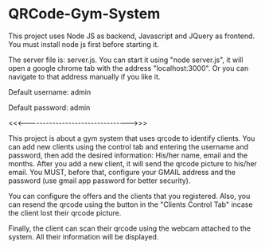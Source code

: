 # QRCode-Gym-System

This project uses Node JS as backend, Javascript and JQuery as frontend. You must install node js first before starting it.

The server file is: server.js. You can start it using "node server.js", it will open a google chrome tab with the address "localhost:3000".
Or you can navigate to that address manually if you like it.

Default username: admin

Default password: admin

<<<-------------------------------->>>

This project is about a gym system that uses qrcode to identify clients. You can add new clients using the control tab and entering the username and password,
then add the desired information: His/her name, email and the months. After you add a new client, it will send the qrcode picture to his/her email.
You MUST, before that, configure your GMAIL address and the password (use gmail app password for better security).

You can configure the offers and the clients that you registered. Also, you can resend the qrcode using the button in the "Clients Control Tab"
incase the client lost their qrcode picture.

Finally, the client can scan their qrcode using the webcam attached to the system. All their information will be displayed.
